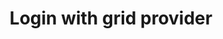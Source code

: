 ---
title: Login with grid provider
category: Application
paid: true
isActive: true
ltr: {"vue":{"vueTail":[],"vueCss":[]},"preview":"function App() {\n  return /*#__PURE__*/React.createElement(\"main\", {\n    className: \"w-full h-[800px] flex flex-col items-center justify-center bg-gray-50 sm:px-4\"\n  }, /*#__PURE__*/React.createElement(\"div\", {\n    className: \"w-full space-y-6 text-gray-600 sm:max-w-md\"\n  }, /*#__PURE__*/React.createElement(\"div\", {\n    className: \"text-center\"\n  }, /*#__PURE__*/React.createElement(\"img\", {\n    src: \"https://floatui.com/logo.svg\",\n    width: 150,\n    className: \"mx-auto\"\n  }), /*#__PURE__*/React.createElement(\"div\", {\n    className: \"mt-5 space-y-2\"\n  }, /*#__PURE__*/React.createElement(\"h3\", {\n    className: \"text-gray-800 text-2xl font-bold sm:text-3xl\"\n  }, \"Log in to your account\"), /*#__PURE__*/React.createElement(\"p\", {\n    className: \"\"\n  }, \"Don't have an account? \", /*#__PURE__*/React.createElement(\"a\", {\n    href: \"javascript:void(0)\",\n    className: \"font-medium text-indigo-600 hover:text-indigo-500\"\n  }, \"Sign up\")))), /*#__PURE__*/React.createElement(\"div\", {\n    className: \"bg-white shadow p-4 py-6 space-y-8 sm:p-6 sm:rounded-lg\"\n  }, /*#__PURE__*/React.createElement(\"div\", {\n    className: \"grid grid-cols-3 gap-x-3\"\n  }, /*#__PURE__*/React.createElement(\"button\", {\n    className: \"flex items-center justify-center py-2.5 border rounded-lg hover:bg-gray-50 duration-150 active:bg-gray-100\"\n  }, /*#__PURE__*/React.createElement(\"svg\", {\n    className: \"w-5 h-5\",\n    viewBox: \"0 0 48 48\",\n    fill: \"none\",\n    xmlns: \"http://www.w3.org/2000/svg\"\n  }, /*#__PURE__*/React.createElement(\"g\", {\n    \"clip-path\": \"url(#clip0_17_40)\"\n  }, /*#__PURE__*/React.createElement(\"path\", {\n    d: \"M47.532 24.5528C47.532 22.9214 47.3997 21.2811 47.1175 19.6761H24.48V28.9181H37.4434C36.9055 31.8988 35.177 34.5356 32.6461 36.2111V42.2078H40.3801C44.9217 38.0278 47.532 31.8547 47.532 24.5528Z\",\n    fill: \"#4285F4\"\n  }), /*#__PURE__*/React.createElement(\"path\", {\n    d: \"M24.48 48.0016C30.9529 48.0016 36.4116 45.8764 40.3888 42.2078L32.6549 36.2111C30.5031 37.675 27.7252 38.5039 24.4888 38.5039C18.2275 38.5039 12.9187 34.2798 11.0139 28.6006H3.03296V34.7825C7.10718 42.8868 15.4056 48.0016 24.48 48.0016Z\",\n    fill: \"#34A853\"\n  }), /*#__PURE__*/React.createElement(\"path\", {\n    d: \"M11.0051 28.6006C9.99973 25.6199 9.99973 22.3922 11.0051 19.4115V13.2296H3.03298C-0.371021 20.0112 -0.371021 28.0009 3.03298 34.7825L11.0051 28.6006Z\",\n    fill: \"#FBBC04\"\n  }), /*#__PURE__*/React.createElement(\"path\", {\n    d: \"M24.48 9.49932C27.9016 9.44641 31.2086 10.7339 33.6866 13.0973L40.5387 6.24523C36.2 2.17101 30.4414 -0.068932 24.48 0.00161733C15.4055 0.00161733 7.10718 5.11644 3.03296 13.2296L11.005 19.4115C12.901 13.7235 18.2187 9.49932 24.48 9.49932Z\",\n    fill: \"#EA4335\"\n  })), /*#__PURE__*/React.createElement(\"defs\", null, /*#__PURE__*/React.createElement(\"clipPath\", {\n    id: \"clip0_17_40\"\n  }, /*#__PURE__*/React.createElement(\"rect\", {\n    width: \"48\",\n    height: \"48\",\n    fill: \"white\"\n  }))))), /*#__PURE__*/React.createElement(\"button\", {\n    className: \"flex items-center justify-center py-2.5 border rounded-lg hover:bg-gray-50 duration-150 active:bg-gray-100\"\n  }, /*#__PURE__*/React.createElement(\"svg\", {\n    className: \"w-5 h-5\",\n    viewBox: \"0 0 48 48\",\n    fill: \"none\",\n    xmlns: \"http://www.w3.org/2000/svg\"\n  }, /*#__PURE__*/React.createElement(\"path\", {\n    d: \"M15.095 43.5014C33.2083 43.5014 43.1155 28.4946 43.1155 15.4809C43.1155 15.0546 43.1155 14.6303 43.0867 14.2079C45.0141 12.8138 46.6778 11.0877 48 9.11033C46.2028 9.90713 44.2961 10.4294 42.3437 10.6598C44.3996 9.42915 45.9383 7.49333 46.6733 5.21273C44.7402 6.35994 42.6253 7.16838 40.4198 7.60313C38.935 6.02428 36.9712 4.97881 34.8324 4.6285C32.6935 4.27818 30.4988 4.64256 28.5879 5.66523C26.677 6.68791 25.1564 8.31187 24.2615 10.2858C23.3665 12.2598 23.1471 14.4737 23.6371 16.5849C19.7218 16.3885 15.8915 15.371 12.3949 13.5983C8.89831 11.8257 5.81353 9.33765 3.3408 6.29561C2.08146 8.4636 1.69574 11.0301 2.2622 13.4725C2.82865 15.9148 4.30468 18.0495 6.38976 19.4418C4.82246 19.3959 3.2893 18.9731 1.92 18.2092V18.334C1.92062 20.6077 2.7077 22.8112 4.14774 24.5707C5.58778 26.3303 7.59212 27.5375 9.8208 27.9878C8.37096 28.3832 6.84975 28.441 5.37408 28.1567C6.00363 30.1134 7.22886 31.8244 8.87848 33.0506C10.5281 34.2768 12.5197 34.9569 14.5747 34.9958C12.5329 36.6007 10.1946 37.7873 7.69375 38.4878C5.19287 39.1882 2.57843 39.3886 0 39.0777C4.50367 41.9677 9.74385 43.5007 15.095 43.4937\",\n    fill: \"#1DA1F2\"\n  }))), /*#__PURE__*/React.createElement(\"button\", {\n    className: \"flex items-center justify-center py-2.5 border rounded-lg hover:bg-gray-50 duration-150 active:bg-gray-100\"\n  }, /*#__PURE__*/React.createElement(\"svg\", {\n    className: \"w-5 h-5\",\n    viewBox: \"0 0 48 48\",\n    fill: \"none\",\n    xmlns: \"http://www.w3.org/2000/svg\"\n  }, /*#__PURE__*/React.createElement(\"g\", {\n    \"clip-path\": \"url(#clip0_910_21)\"\n  }, /*#__PURE__*/React.createElement(\"path\", {\n    \"fill-rule\": \"evenodd\",\n    \"clip-rule\": \"evenodd\",\n    d: \"M24.0005 1C18.303 1.00296 12.7923 3.02092 8.45374 6.69305C4.11521 10.3652 1.23181 15.452 0.319089 21.044C-0.593628 26.636 0.523853 32.3684 3.47174 37.2164C6.41963 42.0643 11.0057 45.7115 16.4099 47.5059C17.6021 47.7272 18.0512 46.9883 18.0512 46.36C18.0512 45.7317 18.0273 43.91 18.0194 41.9184C11.3428 43.3608 9.93197 39.101 9.93197 39.101C8.84305 36.3349 7.26927 35.6078 7.26927 35.6078C5.09143 34.1299 7.43223 34.1576 7.43223 34.1576C9.84455 34.3275 11.1123 36.6194 11.1123 36.6194C13.2504 40.2667 16.7278 39.2116 18.0949 38.5952C18.3095 37.0501 18.9335 35.999 19.621 35.4023C14.2877 34.8017 8.68408 32.7548 8.68408 23.6108C8.65102 21.2394 9.53605 18.9461 11.156 17.2054C10.9096 16.6047 10.087 14.1785 11.3905 10.8829C11.3905 10.8829 13.4054 10.2427 17.9916 13.3289C21.9253 12.2592 26.0757 12.2592 30.0095 13.3289C34.5917 10.2427 36.6026 10.8829 36.6026 10.8829C37.9101 14.1706 37.0875 16.5968 36.8411 17.2054C38.4662 18.9464 39.353 21.2437 39.317 23.6187C39.317 32.7824 33.7015 34.8017 28.3602 35.3905C29.2186 36.1334 29.9856 37.5836 29.9856 39.8122C29.9856 43.0051 29.9578 45.5736 29.9578 46.36C29.9578 46.9962 30.391 47.7391 31.6071 47.5059C37.0119 45.7113 41.5984 42.0634 44.5462 37.2147C47.4941 32.3659 48.611 26.6326 47.6972 21.0401C46.7835 15.4476 43.8986 10.3607 39.5587 6.68921C35.2187 3.01771 29.7067 1.00108 24.0085 1H24.0005Z\",\n    fill: \"#191717\"\n  }), /*#__PURE__*/React.createElement(\"path\", {\n    d: \"M9.08887 35.264C9.03721 35.3826 8.84645 35.4181 8.69146 35.3351C8.53646 35.2522 8.42122 35.098 8.47686 34.9755C8.5325 34.853 8.71928 34.8214 8.87428 34.9044C9.02927 34.9874 9.14848 35.1455 9.08887 35.264Z\",\n    fill: \"#191717\"\n  }), /*#__PURE__*/React.createElement(\"path\", {\n    d: \"M10.0626 36.3428C9.98028 36.384 9.88612 36.3955 9.79622 36.3753C9.70632 36.3551 9.62629 36.3045 9.56979 36.2321C9.41479 36.0662 9.38298 35.837 9.50221 35.7342C9.62143 35.6315 9.83606 35.6789 9.99105 35.8449C10.146 36.0108 10.1818 36.24 10.0626 36.3428Z\",\n    fill: \"#191717\"\n  }), /*#__PURE__*/React.createElement(\"path\", {\n    d: \"M11.0085 37.714C10.8614 37.8167 10.6111 37.714 10.472 37.5085C10.4335 37.4716 10.4029 37.4274 10.382 37.3785C10.3611 37.3297 10.3503 37.2771 10.3503 37.224C10.3503 37.1709 10.3611 37.1183 10.382 37.0694C10.4029 37.0205 10.4335 36.9763 10.472 36.9395C10.619 36.8407 10.8694 36.9395 11.0085 37.141C11.1476 37.3425 11.1516 37.6112 11.0085 37.714Z\",\n    fill: \"#191717\"\n  }), /*#__PURE__*/React.createElement(\"path\", {\n    d: \"M12.2921 39.0417C12.161 39.1879 11.8947 39.1484 11.6761 38.9508C11.4575 38.7532 11.4059 38.4845 11.537 38.3423C11.6682 38.2 11.9344 38.2395 12.161 38.4331C12.3875 38.6268 12.4312 38.8994 12.2921 39.0417Z\",\n    fill: \"#191717\"\n  }), /*#__PURE__*/React.createElement(\"path\", {\n    d: \"M14.0923 39.8162C14.0327 40.0019 13.7625 40.0849 13.4922 40.0059C13.222 39.9268 13.0432 39.7055 13.0948 39.5159C13.1465 39.3262 13.4207 39.2393 13.6949 39.3262C13.9691 39.4131 14.144 39.6226 14.0923 39.8162Z\",\n    fill: \"#191717\"\n  }), /*#__PURE__*/React.createElement(\"path\", {\n    d: \"M16.0557 39.9505C16.0557 40.1442 15.8331 40.3101 15.547 40.3141C15.2608 40.318 15.0264 40.16 15.0264 39.9663C15.0264 39.7727 15.2489 39.6067 15.535 39.6028C15.8212 39.5988 16.0557 39.753 16.0557 39.9505Z\",\n    fill: \"#191717\"\n  }), /*#__PURE__*/React.createElement(\"path\", {\n    d: \"M17.8838 39.6463C17.9196 39.8399 17.7208 40.0414 17.4347 40.0888C17.1486 40.1363 16.8982 40.0217 16.8624 39.832C16.8267 39.6423 17.0333 39.4368 17.3115 39.3855C17.5897 39.3341 17.848 39.4526 17.8838 39.6463Z\",\n    fill: \"#191717\"\n  })), /*#__PURE__*/React.createElement(\"defs\", null, /*#__PURE__*/React.createElement(\"clipPath\", {\n    id: \"clip0_910_21\"\n  }, /*#__PURE__*/React.createElement(\"rect\", {\n    width: \"48\",\n    height: \"48\",\n    fill: \"white\"\n  })))))), /*#__PURE__*/React.createElement(\"div\", {\n    className: \"relative\"\n  }, /*#__PURE__*/React.createElement(\"span\", {\n    className: \"block w-full h-px bg-gray-300\"\n  }), /*#__PURE__*/React.createElement(\"p\", {\n    className: \"inline-block w-fit text-sm bg-white px-2 absolute -top-2 inset-x-0 mx-auto\"\n  }, \"Or continue with\")), /*#__PURE__*/React.createElement(\"form\", {\n    onSubmit: e => e.preventDefault(),\n    className: \"space-y-5\"\n  }, /*#__PURE__*/React.createElement(\"div\", null, /*#__PURE__*/React.createElement(\"label\", {\n    className: \"font-medium\"\n  }, \"Email\"), /*#__PURE__*/React.createElement(\"input\", {\n    type: \"email\",\n    required: true,\n    className: \"w-full mt-2 px-3 py-2 text-gray-500 bg-transparent outline-none border focus:border-indigo-600 shadow-sm rounded-lg\"\n  })), /*#__PURE__*/React.createElement(\"div\", null, /*#__PURE__*/React.createElement(\"label\", {\n    className: \"font-medium\"\n  }, \"Password\"), /*#__PURE__*/React.createElement(\"input\", {\n    type: \"password\",\n    required: true,\n    className: \"w-full mt-2 px-3 py-2 text-gray-500 bg-transparent outline-none border focus:border-indigo-600 shadow-sm rounded-lg\"\n  })), /*#__PURE__*/React.createElement(\"button\", {\n    className: \"w-full px-4 py-2 text-white font-medium bg-indigo-600 hover:bg-indigo-500 active:bg-indigo-600 rounded-lg duration-150\"\n  }, \"Sign in\"))), /*#__PURE__*/React.createElement(\"div\", {\n    className: \"text-center\"\n  }, /*#__PURE__*/React.createElement(\"a\", {\n    href: \"javascript:void(0)\",\n    className: \"hover:text-indigo-600\"\n  }, \"Forgot password?\"))));\n}","react":{"jsxTail":[{"code":"export default () => {\n    return (\n        <main className=\"w-full h-screen flex flex-col items-center justify-center bg-gray-50 sm:px-4\">\n            <div className=\"w-full space-y-6 text-gray-600 sm:max-w-md\">\n                <div className=\"text-center\">\n                    <img src=\"https://floatui.com/logo.svg\" width={150} className=\"mx-auto\" />\n                    <div className=\"mt-5 space-y-2\">\n                        <h3 className=\"text-gray-800 text-2xl font-bold sm:text-3xl\">Log in to your account</h3>\n                        <p className=\"\">Don't have an account? <a href=\"javascript:void(0)\" className=\"font-medium text-indigo-600 hover:text-indigo-500\">Sign up</a></p>\n                    </div>\n                </div>\n                <div className=\"bg-white shadow p-4 py-6 space-y-8 sm:p-6 sm:rounded-lg\">\n                    <div className=\"grid grid-cols-3 gap-x-3\">\n                        <button className=\"flex items-center justify-center py-2.5 border rounded-lg hover:bg-gray-50 duration-150 active:bg-gray-100\">\n                            <svg className=\"w-5 h-5\" viewBox=\"0 0 48 48\" fill=\"none\" xmlns=\"http://www.w3.org/2000/svg\">\n                                <g clip-path=\"url(#clip0_17_40)\">\n                                    <path d=\"M47.532 24.5528C47.532 22.9214 47.3997 21.2811 47.1175 19.6761H24.48V28.9181H37.4434C36.9055 31.8988 35.177 34.5356 32.6461 36.2111V42.2078H40.3801C44.9217 38.0278 47.532 31.8547 47.532 24.5528Z\" fill=\"#4285F4\" />\n                                    <path d=\"M24.48 48.0016C30.9529 48.0016 36.4116 45.8764 40.3888 42.2078L32.6549 36.2111C30.5031 37.675 27.7252 38.5039 24.4888 38.5039C18.2275 38.5039 12.9187 34.2798 11.0139 28.6006H3.03296V34.7825C7.10718 42.8868 15.4056 48.0016 24.48 48.0016Z\" fill=\"#34A853\" />\n                                    <path d=\"M11.0051 28.6006C9.99973 25.6199 9.99973 22.3922 11.0051 19.4115V13.2296H3.03298C-0.371021 20.0112 -0.371021 28.0009 3.03298 34.7825L11.0051 28.6006Z\" fill=\"#FBBC04\" />\n                                    <path d=\"M24.48 9.49932C27.9016 9.44641 31.2086 10.7339 33.6866 13.0973L40.5387 6.24523C36.2 2.17101 30.4414 -0.068932 24.48 0.00161733C15.4055 0.00161733 7.10718 5.11644 3.03296 13.2296L11.005 19.4115C12.901 13.7235 18.2187 9.49932 24.48 9.49932Z\" fill=\"#EA4335\" />\n                                </g>\n                                <defs>\n                                    <clipPath id=\"clip0_17_40\">\n                                        <rect width=\"48\" height=\"48\" fill=\"white\" />\n                                    </clipPath>\n                                </defs>\n                            </svg>\n                        </button>\n                        <button className=\"flex items-center justify-center py-2.5 border rounded-lg hover:bg-gray-50 duration-150 active:bg-gray-100\">\n                            <svg className=\"w-5 h-5\" viewBox=\"0 0 48 48\" fill=\"none\" xmlns=\"http://www.w3.org/2000/svg\">\n                                <path d=\"M15.095 43.5014C33.2083 43.5014 43.1155 28.4946 43.1155 15.4809C43.1155 15.0546 43.1155 14.6303 43.0867 14.2079C45.0141 12.8138 46.6778 11.0877 48 9.11033C46.2028 9.90713 44.2961 10.4294 42.3437 10.6598C44.3996 9.42915 45.9383 7.49333 46.6733 5.21273C44.7402 6.35994 42.6253 7.16838 40.4198 7.60313C38.935 6.02428 36.9712 4.97881 34.8324 4.6285C32.6935 4.27818 30.4988 4.64256 28.5879 5.66523C26.677 6.68791 25.1564 8.31187 24.2615 10.2858C23.3665 12.2598 23.1471 14.4737 23.6371 16.5849C19.7218 16.3885 15.8915 15.371 12.3949 13.5983C8.89831 11.8257 5.81353 9.33765 3.3408 6.29561C2.08146 8.4636 1.69574 11.0301 2.2622 13.4725C2.82865 15.9148 4.30468 18.0495 6.38976 19.4418C4.82246 19.3959 3.2893 18.9731 1.92 18.2092V18.334C1.92062 20.6077 2.7077 22.8112 4.14774 24.5707C5.58778 26.3303 7.59212 27.5375 9.8208 27.9878C8.37096 28.3832 6.84975 28.441 5.37408 28.1567C6.00363 30.1134 7.22886 31.8244 8.87848 33.0506C10.5281 34.2768 12.5197 34.9569 14.5747 34.9958C12.5329 36.6007 10.1946 37.7873 7.69375 38.4878C5.19287 39.1882 2.57843 39.3886 0 39.0777C4.50367 41.9677 9.74385 43.5007 15.095 43.4937\" fill=\"#1DA1F2\" />\n                            </svg>\n                        </button>\n                        <button className=\"flex items-center justify-center py-2.5 border rounded-lg hover:bg-gray-50 duration-150 active:bg-gray-100\">\n                            <svg className=\"w-5 h-5\" viewBox=\"0 0 48 48\" fill=\"none\" xmlns=\"http://www.w3.org/2000/svg\">\n                                <g clip-path=\"url(#clip0_910_21)\">\n                                    <path fill-rule=\"evenodd\" clip-rule=\"evenodd\" d=\"M24.0005 1C18.303 1.00296 12.7923 3.02092 8.45374 6.69305C4.11521 10.3652 1.23181 15.452 0.319089 21.044C-0.593628 26.636 0.523853 32.3684 3.47174 37.2164C6.41963 42.0643 11.0057 45.7115 16.4099 47.5059C17.6021 47.7272 18.0512 46.9883 18.0512 46.36C18.0512 45.7317 18.0273 43.91 18.0194 41.9184C11.3428 43.3608 9.93197 39.101 9.93197 39.101C8.84305 36.3349 7.26927 35.6078 7.26927 35.6078C5.09143 34.1299 7.43223 34.1576 7.43223 34.1576C9.84455 34.3275 11.1123 36.6194 11.1123 36.6194C13.2504 40.2667 16.7278 39.2116 18.0949 38.5952C18.3095 37.0501 18.9335 35.999 19.621 35.4023C14.2877 34.8017 8.68408 32.7548 8.68408 23.6108C8.65102 21.2394 9.53605 18.9461 11.156 17.2054C10.9096 16.6047 10.087 14.1785 11.3905 10.8829C11.3905 10.8829 13.4054 10.2427 17.9916 13.3289C21.9253 12.2592 26.0757 12.2592 30.0095 13.3289C34.5917 10.2427 36.6026 10.8829 36.6026 10.8829C37.9101 14.1706 37.0875 16.5968 36.8411 17.2054C38.4662 18.9464 39.353 21.2437 39.317 23.6187C39.317 32.7824 33.7015 34.8017 28.3602 35.3905C29.2186 36.1334 29.9856 37.5836 29.9856 39.8122C29.9856 43.0051 29.9578 45.5736 29.9578 46.36C29.9578 46.9962 30.391 47.7391 31.6071 47.5059C37.0119 45.7113 41.5984 42.0634 44.5462 37.2147C47.4941 32.3659 48.611 26.6326 47.6972 21.0401C46.7835 15.4476 43.8986 10.3607 39.5587 6.68921C35.2187 3.01771 29.7067 1.00108 24.0085 1H24.0005Z\" fill=\"#191717\" />\n                                    <path d=\"M9.08887 35.264C9.03721 35.3826 8.84645 35.4181 8.69146 35.3351C8.53646 35.2522 8.42122 35.098 8.47686 34.9755C8.5325 34.853 8.71928 34.8214 8.87428 34.9044C9.02927 34.9874 9.14848 35.1455 9.08887 35.264Z\" fill=\"#191717\" />\n                                    <path d=\"M10.0626 36.3428C9.98028 36.384 9.88612 36.3955 9.79622 36.3753C9.70632 36.3551 9.62629 36.3045 9.56979 36.2321C9.41479 36.0662 9.38298 35.837 9.50221 35.7342C9.62143 35.6315 9.83606 35.6789 9.99105 35.8449C10.146 36.0108 10.1818 36.24 10.0626 36.3428Z\" fill=\"#191717\" />\n                                    <path d=\"M11.0085 37.714C10.8614 37.8167 10.6111 37.714 10.472 37.5085C10.4335 37.4716 10.4029 37.4274 10.382 37.3785C10.3611 37.3297 10.3503 37.2771 10.3503 37.224C10.3503 37.1709 10.3611 37.1183 10.382 37.0694C10.4029 37.0205 10.4335 36.9763 10.472 36.9395C10.619 36.8407 10.8694 36.9395 11.0085 37.141C11.1476 37.3425 11.1516 37.6112 11.0085 37.714Z\" fill=\"#191717\" />\n                                    <path d=\"M12.2921 39.0417C12.161 39.1879 11.8947 39.1484 11.6761 38.9508C11.4575 38.7532 11.4059 38.4845 11.537 38.3423C11.6682 38.2 11.9344 38.2395 12.161 38.4331C12.3875 38.6268 12.4312 38.8994 12.2921 39.0417Z\" fill=\"#191717\" />\n                                    <path d=\"M14.0923 39.8162C14.0327 40.0019 13.7625 40.0849 13.4922 40.0059C13.222 39.9268 13.0432 39.7055 13.0948 39.5159C13.1465 39.3262 13.4207 39.2393 13.6949 39.3262C13.9691 39.4131 14.144 39.6226 14.0923 39.8162Z\" fill=\"#191717\" />\n                                    <path d=\"M16.0557 39.9505C16.0557 40.1442 15.8331 40.3101 15.547 40.3141C15.2608 40.318 15.0264 40.16 15.0264 39.9663C15.0264 39.7727 15.2489 39.6067 15.535 39.6028C15.8212 39.5988 16.0557 39.753 16.0557 39.9505Z\" fill=\"#191717\" />\n                                    <path d=\"M17.8838 39.6463C17.9196 39.8399 17.7208 40.0414 17.4347 40.0888C17.1486 40.1363 16.8982 40.0217 16.8624 39.832C16.8267 39.6423 17.0333 39.4368 17.3115 39.3855C17.5897 39.3341 17.848 39.4526 17.8838 39.6463Z\" fill=\"#191717\" />\n                                </g>\n                                <defs>\n                                    <clipPath id=\"clip0_910_21\">\n                                        <rect width=\"48\" height=\"48\" fill=\"white\" />\n                                    </clipPath>\n                                </defs>\n                            </svg>\n                        </button>\n                    </div>\n                    <div className=\"relative\">\n                        <span className=\"block w-full h-px bg-gray-300\"></span>\n                        <p className=\"inline-block w-fit text-sm bg-white px-2 absolute -top-2 inset-x-0 mx-auto\">Or continue with</p>\n                    </div>\n                    <form\n                        onSubmit={(e) => e.preventDefault()}\n                        className=\"space-y-5\"\n                    >\n                        <div>\n                            <label className=\"font-medium\">\n                                Email\n                            </label>\n                            <input\n                                type=\"email\"\n                                required\n                                className=\"w-full mt-2 px-3 py-2 text-gray-500 bg-transparent outline-none border focus:border-indigo-600 shadow-sm rounded-lg\"\n                            />\n                        </div>\n                        <div>\n                            <label className=\"font-medium\">\n                                Password\n                            </label>\n                            <input\n                                type=\"password\"\n                                required\n                                className=\"w-full mt-2 px-3 py-2 text-gray-500 bg-transparent outline-none border focus:border-indigo-600 shadow-sm rounded-lg\"\n                            />\n                        </div>\n                        <button\n                            className=\"w-full px-4 py-2 text-white font-medium bg-indigo-600 hover:bg-indigo-500 active:bg-indigo-600 rounded-lg duration-150\"\n                        >\n                            Sign in\n                        </button>\n                    </form>\n                </div>\n                <div className=\"text-center\">\n                    <a href=\"javascript:void(0)\" className=\"hover:text-indigo-600\">Forgot password?</a>\n                </div>\n            </div>\n        </main>\n    )\n}","label":"App.jsx"}],"jsxCss":[]}}
rtl: {"vue":{"vueCss":[],"vueTail":[]},"preview":"function App() {\n  return /*#__PURE__*/React.createElement(\"main\", {\n    className: \"w-full h-[800px] flex flex-col items-center justify-center bg-gray-50 sm:px-4\"\n  }, /*#__PURE__*/React.createElement(\"div\", {\n    className: \"w-full space-y-6 text-gray-600 sm:max-w-md\"\n  }, /*#__PURE__*/React.createElement(\"div\", {\n    className: \"text-center\"\n  }, /*#__PURE__*/React.createElement(\"img\", {\n    src: \"https://floatui.com/logo.svg\",\n    width: 150,\n    className: \"mx-auto\"\n  }), /*#__PURE__*/React.createElement(\"div\", {\n    className: \"mt-5 space-y-2\"\n  }, /*#__PURE__*/React.createElement(\"h3\", {\n    className: \"text-gray-800 text-2xl font-bold sm:text-3xl\"\n  }, \"\\u062A\\u0633\\u062C\\u064A\\u0644 \\u0627\\u0644\\u062F\\u062E\\u0648\\u0644 \\u0625\\u0644\\u0649 \\u062D\\u0633\\u0627\\u0628\\u0643\"), /*#__PURE__*/React.createElement(\"p\", {\n    className: \"\"\n  }, \"\\u0644\\u064A\\u0633 \\u0644\\u062F\\u064A\\u0643 \\u062D\\u0633\\u0627\\u0628\\u061F  \", /*#__PURE__*/React.createElement(\"a\", {\n    href: \"javascript:void(0)\",\n    className: \"font-medium text-indigo-600 hover:text-indigo-500\"\n  }, \"\\u062A\\u0633\\u062C\\u064A\\u0644\")))), /*#__PURE__*/React.createElement(\"div\", {\n    className: \"bg-white shadow p-4 py-6 space-y-8 sm:p-6 sm:rounded-lg\"\n  }, /*#__PURE__*/React.createElement(\"div\", {\n    className: \"grid grid-cols-3 gap-x-3\"\n  }, /*#__PURE__*/React.createElement(\"button\", {\n    className: \"flex items-center justify-center py-2.5 border rounded-lg hover:bg-gray-50 duration-150 active:bg-gray-100\"\n  }, /*#__PURE__*/React.createElement(\"svg\", {\n    className: \"w-5 h-5\",\n    viewBox: \"0 0 48 48\",\n    fill: \"none\",\n    xmlns: \"http://www.w3.org/2000/svg\"\n  }, /*#__PURE__*/React.createElement(\"g\", {\n    \"clip-path\": \"url(#clip0_17_40)\"\n  }, /*#__PURE__*/React.createElement(\"path\", {\n    d: \"M47.532 24.5528C47.532 22.9214 47.3997 21.2811 47.1175 19.6761H24.48V28.9181H37.4434C36.9055 31.8988 35.177 34.5356 32.6461 36.2111V42.2078H40.3801C44.9217 38.0278 47.532 31.8547 47.532 24.5528Z\",\n    fill: \"#4285F4\"\n  }), /*#__PURE__*/React.createElement(\"path\", {\n    d: \"M24.48 48.0016C30.9529 48.0016 36.4116 45.8764 40.3888 42.2078L32.6549 36.2111C30.5031 37.675 27.7252 38.5039 24.4888 38.5039C18.2275 38.5039 12.9187 34.2798 11.0139 28.6006H3.03296V34.7825C7.10718 42.8868 15.4056 48.0016 24.48 48.0016Z\",\n    fill: \"#34A853\"\n  }), /*#__PURE__*/React.createElement(\"path\", {\n    d: \"M11.0051 28.6006C9.99973 25.6199 9.99973 22.3922 11.0051 19.4115V13.2296H3.03298C-0.371021 20.0112 -0.371021 28.0009 3.03298 34.7825L11.0051 28.6006Z\",\n    fill: \"#FBBC04\"\n  }), /*#__PURE__*/React.createElement(\"path\", {\n    d: \"M24.48 9.49932C27.9016 9.44641 31.2086 10.7339 33.6866 13.0973L40.5387 6.24523C36.2 2.17101 30.4414 -0.068932 24.48 0.00161733C15.4055 0.00161733 7.10718 5.11644 3.03296 13.2296L11.005 19.4115C12.901 13.7235 18.2187 9.49932 24.48 9.49932Z\",\n    fill: \"#EA4335\"\n  })), /*#__PURE__*/React.createElement(\"defs\", null, /*#__PURE__*/React.createElement(\"clipPath\", {\n    id: \"clip0_17_40\"\n  }, /*#__PURE__*/React.createElement(\"rect\", {\n    width: \"48\",\n    height: \"48\",\n    fill: \"white\"\n  }))))), /*#__PURE__*/React.createElement(\"button\", {\n    className: \"flex items-center justify-center py-2.5 border rounded-lg hover:bg-gray-50 duration-150 active:bg-gray-100\"\n  }, /*#__PURE__*/React.createElement(\"svg\", {\n    className: \"w-5 h-5\",\n    viewBox: \"0 0 48 48\",\n    fill: \"none\",\n    xmlns: \"http://www.w3.org/2000/svg\"\n  }, /*#__PURE__*/React.createElement(\"path\", {\n    d: \"M15.095 43.5014C33.2083 43.5014 43.1155 28.4946 43.1155 15.4809C43.1155 15.0546 43.1155 14.6303 43.0867 14.2079C45.0141 12.8138 46.6778 11.0877 48 9.11033C46.2028 9.90713 44.2961 10.4294 42.3437 10.6598C44.3996 9.42915 45.9383 7.49333 46.6733 5.21273C44.7402 6.35994 42.6253 7.16838 40.4198 7.60313C38.935 6.02428 36.9712 4.97881 34.8324 4.6285C32.6935 4.27818 30.4988 4.64256 28.5879 5.66523C26.677 6.68791 25.1564 8.31187 24.2615 10.2858C23.3665 12.2598 23.1471 14.4737 23.6371 16.5849C19.7218 16.3885 15.8915 15.371 12.3949 13.5983C8.89831 11.8257 5.81353 9.33765 3.3408 6.29561C2.08146 8.4636 1.69574 11.0301 2.2622 13.4725C2.82865 15.9148 4.30468 18.0495 6.38976 19.4418C4.82246 19.3959 3.2893 18.9731 1.92 18.2092V18.334C1.92062 20.6077 2.7077 22.8112 4.14774 24.5707C5.58778 26.3303 7.59212 27.5375 9.8208 27.9878C8.37096 28.3832 6.84975 28.441 5.37408 28.1567C6.00363 30.1134 7.22886 31.8244 8.87848 33.0506C10.5281 34.2768 12.5197 34.9569 14.5747 34.9958C12.5329 36.6007 10.1946 37.7873 7.69375 38.4878C5.19287 39.1882 2.57843 39.3886 0 39.0777C4.50367 41.9677 9.74385 43.5007 15.095 43.4937\",\n    fill: \"#1DA1F2\"\n  }))), /*#__PURE__*/React.createElement(\"button\", {\n    className: \"flex items-center justify-center py-2.5 border rounded-lg hover:bg-gray-50 duration-150 active:bg-gray-100\"\n  }, /*#__PURE__*/React.createElement(\"svg\", {\n    className: \"w-5 h-5\",\n    viewBox: \"0 0 48 48\",\n    fill: \"none\",\n    xmlns: \"http://www.w3.org/2000/svg\"\n  }, /*#__PURE__*/React.createElement(\"g\", {\n    \"clip-path\": \"url(#clip0_910_21)\"\n  }, /*#__PURE__*/React.createElement(\"path\", {\n    \"fill-rule\": \"evenodd\",\n    \"clip-rule\": \"evenodd\",\n    d: \"M24.0005 1C18.303 1.00296 12.7923 3.02092 8.45374 6.69305C4.11521 10.3652 1.23181 15.452 0.319089 21.044C-0.593628 26.636 0.523853 32.3684 3.47174 37.2164C6.41963 42.0643 11.0057 45.7115 16.4099 47.5059C17.6021 47.7272 18.0512 46.9883 18.0512 46.36C18.0512 45.7317 18.0273 43.91 18.0194 41.9184C11.3428 43.3608 9.93197 39.101 9.93197 39.101C8.84305 36.3349 7.26927 35.6078 7.26927 35.6078C5.09143 34.1299 7.43223 34.1576 7.43223 34.1576C9.84455 34.3275 11.1123 36.6194 11.1123 36.6194C13.2504 40.2667 16.7278 39.2116 18.0949 38.5952C18.3095 37.0501 18.9335 35.999 19.621 35.4023C14.2877 34.8017 8.68408 32.7548 8.68408 23.6108C8.65102 21.2394 9.53605 18.9461 11.156 17.2054C10.9096 16.6047 10.087 14.1785 11.3905 10.8829C11.3905 10.8829 13.4054 10.2427 17.9916 13.3289C21.9253 12.2592 26.0757 12.2592 30.0095 13.3289C34.5917 10.2427 36.6026 10.8829 36.6026 10.8829C37.9101 14.1706 37.0875 16.5968 36.8411 17.2054C38.4662 18.9464 39.353 21.2437 39.317 23.6187C39.317 32.7824 33.7015 34.8017 28.3602 35.3905C29.2186 36.1334 29.9856 37.5836 29.9856 39.8122C29.9856 43.0051 29.9578 45.5736 29.9578 46.36C29.9578 46.9962 30.391 47.7391 31.6071 47.5059C37.0119 45.7113 41.5984 42.0634 44.5462 37.2147C47.4941 32.3659 48.611 26.6326 47.6972 21.0401C46.7835 15.4476 43.8986 10.3607 39.5587 6.68921C35.2187 3.01771 29.7067 1.00108 24.0085 1H24.0005Z\",\n    fill: \"#191717\"\n  }), /*#__PURE__*/React.createElement(\"path\", {\n    d: \"M9.08887 35.264C9.03721 35.3826 8.84645 35.4181 8.69146 35.3351C8.53646 35.2522 8.42122 35.098 8.47686 34.9755C8.5325 34.853 8.71928 34.8214 8.87428 34.9044C9.02927 34.9874 9.14848 35.1455 9.08887 35.264Z\",\n    fill: \"#191717\"\n  }), /*#__PURE__*/React.createElement(\"path\", {\n    d: \"M10.0626 36.3428C9.98028 36.384 9.88612 36.3955 9.79622 36.3753C9.70632 36.3551 9.62629 36.3045 9.56979 36.2321C9.41479 36.0662 9.38298 35.837 9.50221 35.7342C9.62143 35.6315 9.83606 35.6789 9.99105 35.8449C10.146 36.0108 10.1818 36.24 10.0626 36.3428Z\",\n    fill: \"#191717\"\n  }), /*#__PURE__*/React.createElement(\"path\", {\n    d: \"M11.0085 37.714C10.8614 37.8167 10.6111 37.714 10.472 37.5085C10.4335 37.4716 10.4029 37.4274 10.382 37.3785C10.3611 37.3297 10.3503 37.2771 10.3503 37.224C10.3503 37.1709 10.3611 37.1183 10.382 37.0694C10.4029 37.0205 10.4335 36.9763 10.472 36.9395C10.619 36.8407 10.8694 36.9395 11.0085 37.141C11.1476 37.3425 11.1516 37.6112 11.0085 37.714Z\",\n    fill: \"#191717\"\n  }), /*#__PURE__*/React.createElement(\"path\", {\n    d: \"M12.2921 39.0417C12.161 39.1879 11.8947 39.1484 11.6761 38.9508C11.4575 38.7532 11.4059 38.4845 11.537 38.3423C11.6682 38.2 11.9344 38.2395 12.161 38.4331C12.3875 38.6268 12.4312 38.8994 12.2921 39.0417Z\",\n    fill: \"#191717\"\n  }), /*#__PURE__*/React.createElement(\"path\", {\n    d: \"M14.0923 39.8162C14.0327 40.0019 13.7625 40.0849 13.4922 40.0059C13.222 39.9268 13.0432 39.7055 13.0948 39.5159C13.1465 39.3262 13.4207 39.2393 13.6949 39.3262C13.9691 39.4131 14.144 39.6226 14.0923 39.8162Z\",\n    fill: \"#191717\"\n  }), /*#__PURE__*/React.createElement(\"path\", {\n    d: \"M16.0557 39.9505C16.0557 40.1442 15.8331 40.3101 15.547 40.3141C15.2608 40.318 15.0264 40.16 15.0264 39.9663C15.0264 39.7727 15.2489 39.6067 15.535 39.6028C15.8212 39.5988 16.0557 39.753 16.0557 39.9505Z\",\n    fill: \"#191717\"\n  }), /*#__PURE__*/React.createElement(\"path\", {\n    d: \"M17.8838 39.6463C17.9196 39.8399 17.7208 40.0414 17.4347 40.0888C17.1486 40.1363 16.8982 40.0217 16.8624 39.832C16.8267 39.6423 17.0333 39.4368 17.3115 39.3855C17.5897 39.3341 17.848 39.4526 17.8838 39.6463Z\",\n    fill: \"#191717\"\n  })), /*#__PURE__*/React.createElement(\"defs\", null, /*#__PURE__*/React.createElement(\"clipPath\", {\n    id: \"clip0_910_21\"\n  }, /*#__PURE__*/React.createElement(\"rect\", {\n    width: \"48\",\n    height: \"48\",\n    fill: \"white\"\n  })))))), /*#__PURE__*/React.createElement(\"div\", {\n    className: \"relative\"\n  }, /*#__PURE__*/React.createElement(\"span\", {\n    className: \"block w-full h-px bg-gray-300\"\n  }), /*#__PURE__*/React.createElement(\"p\", {\n    className: \"inline-block w-fit text-sm bg-white px-2 absolute -top-2 inset-x-0 mx-auto\"\n  }, \"\\u0623\\u0648 \\u0627\\u0644\\u0645\\u0648\\u0627\\u0635\\u0644\\u0629 \\u0645\\u0639\")), /*#__PURE__*/React.createElement(\"form\", {\n    onSubmit: e => e.preventDefault(),\n    className: \"space-y-5\"\n  }, /*#__PURE__*/React.createElement(\"div\", null, /*#__PURE__*/React.createElement(\"label\", {\n    className: \"font-medium\"\n  }, \"\\u0627\\u0644\\u0628\\u0631\\u064A\\u062F \\u0627\\u0644\\u0625\\u0644\\u0643\\u062A\\u0631\\u0648\\u0646\\u064A\"), /*#__PURE__*/React.createElement(\"input\", {\n    type: \"email\",\n    required: true,\n    className: \"w-full mt-2 px-3 py-2 text-gray-500 bg-transparent outline-none border focus:border-indigo-600 shadow-sm rounded-lg\"\n  })), /*#__PURE__*/React.createElement(\"div\", null, /*#__PURE__*/React.createElement(\"label\", {\n    className: \"font-medium\"\n  }, \"\\u0643\\u0644\\u0645\\u0629 \\u0627\\u0644\\u0633\\u0631\"), /*#__PURE__*/React.createElement(\"input\", {\n    type: \"password\",\n    required: true,\n    className: \"w-full mt-2 px-3 py-2 text-gray-500 bg-transparent outline-none border focus:border-indigo-600 shadow-sm rounded-lg\"\n  })), /*#__PURE__*/React.createElement(\"button\", {\n    className: \"w-full px-4 py-2 text-white font-medium bg-indigo-600 hover:bg-indigo-500 active:bg-indigo-600 rounded-lg duration-150\"\n  }, \"\\u062A\\u0633\\u062C\\u064A\\u0644 \\u0627\\u0644\\u062F\\u062E\\u0648\\u0644\"))), /*#__PURE__*/React.createElement(\"div\", {\n    className: \"text-center\"\n  }, /*#__PURE__*/React.createElement(\"a\", {\n    href: \"javascript:void(0)\",\n    className: \"hover:text-indigo-600\"\n  }, \"\\u0646\\u0633\\u064A\\u062A \\u0643\\u0644\\u0645\\u0629 \\u0627\\u0644\\u0633\\u0631\\u061F\"))));\n}","react":{"jsxTail":[{"code":"export default () => {\n    return (\n        <main className=\"w-full h-screen flex flex-col items-center justify-center bg-gray-50 sm:px-4\">\n            <div className=\"w-full space-y-6 text-gray-600 sm:max-w-md\">\n                <div className=\"text-center\">\n                    <img src=\"https://floatui.com/logo.svg\" width={150} className=\"mx-auto\" />\n                    <div className=\"mt-5 space-y-2\">\n                        <h3 className=\"text-gray-800 text-2xl font-bold sm:text-3xl\">تسجيل الدخول إلى حسابك</h3>\n                        <p className=\"\">ليس لديك حساب؟  <a href=\"javascript:void(0)\" className=\"font-medium text-indigo-600 hover:text-indigo-500\">تسجيل</a></p>\n                    </div>\n                </div>\n                <div className=\"bg-white shadow p-4 py-6 space-y-8 sm:p-6 sm:rounded-lg\">\n                    <div className=\"grid grid-cols-3 gap-x-3\">\n                        <button className=\"flex items-center justify-center py-2.5 border rounded-lg hover:bg-gray-50 duration-150 active:bg-gray-100\">\n                            <svg className=\"w-5 h-5\" viewBox=\"0 0 48 48\" fill=\"none\" xmlns=\"http://www.w3.org/2000/svg\">\n                                <g clip-path=\"url(#clip0_17_40)\">\n                                    <path d=\"M47.532 24.5528C47.532 22.9214 47.3997 21.2811 47.1175 19.6761H24.48V28.9181H37.4434C36.9055 31.8988 35.177 34.5356 32.6461 36.2111V42.2078H40.3801C44.9217 38.0278 47.532 31.8547 47.532 24.5528Z\" fill=\"#4285F4\" />\n                                    <path d=\"M24.48 48.0016C30.9529 48.0016 36.4116 45.8764 40.3888 42.2078L32.6549 36.2111C30.5031 37.675 27.7252 38.5039 24.4888 38.5039C18.2275 38.5039 12.9187 34.2798 11.0139 28.6006H3.03296V34.7825C7.10718 42.8868 15.4056 48.0016 24.48 48.0016Z\" fill=\"#34A853\" />\n                                    <path d=\"M11.0051 28.6006C9.99973 25.6199 9.99973 22.3922 11.0051 19.4115V13.2296H3.03298C-0.371021 20.0112 -0.371021 28.0009 3.03298 34.7825L11.0051 28.6006Z\" fill=\"#FBBC04\" />\n                                    <path d=\"M24.48 9.49932C27.9016 9.44641 31.2086 10.7339 33.6866 13.0973L40.5387 6.24523C36.2 2.17101 30.4414 -0.068932 24.48 0.00161733C15.4055 0.00161733 7.10718 5.11644 3.03296 13.2296L11.005 19.4115C12.901 13.7235 18.2187 9.49932 24.48 9.49932Z\" fill=\"#EA4335\" />\n                                </g>\n                                <defs>\n                                    <clipPath id=\"clip0_17_40\">\n                                        <rect width=\"48\" height=\"48\" fill=\"white\" />\n                                    </clipPath>\n                                </defs>\n                            </svg>\n                        </button>\n                        <button className=\"flex items-center justify-center py-2.5 border rounded-lg hover:bg-gray-50 duration-150 active:bg-gray-100\">\n                            <svg className=\"w-5 h-5\" viewBox=\"0 0 48 48\" fill=\"none\" xmlns=\"http://www.w3.org/2000/svg\">\n                                <path d=\"M15.095 43.5014C33.2083 43.5014 43.1155 28.4946 43.1155 15.4809C43.1155 15.0546 43.1155 14.6303 43.0867 14.2079C45.0141 12.8138 46.6778 11.0877 48 9.11033C46.2028 9.90713 44.2961 10.4294 42.3437 10.6598C44.3996 9.42915 45.9383 7.49333 46.6733 5.21273C44.7402 6.35994 42.6253 7.16838 40.4198 7.60313C38.935 6.02428 36.9712 4.97881 34.8324 4.6285C32.6935 4.27818 30.4988 4.64256 28.5879 5.66523C26.677 6.68791 25.1564 8.31187 24.2615 10.2858C23.3665 12.2598 23.1471 14.4737 23.6371 16.5849C19.7218 16.3885 15.8915 15.371 12.3949 13.5983C8.89831 11.8257 5.81353 9.33765 3.3408 6.29561C2.08146 8.4636 1.69574 11.0301 2.2622 13.4725C2.82865 15.9148 4.30468 18.0495 6.38976 19.4418C4.82246 19.3959 3.2893 18.9731 1.92 18.2092V18.334C1.92062 20.6077 2.7077 22.8112 4.14774 24.5707C5.58778 26.3303 7.59212 27.5375 9.8208 27.9878C8.37096 28.3832 6.84975 28.441 5.37408 28.1567C6.00363 30.1134 7.22886 31.8244 8.87848 33.0506C10.5281 34.2768 12.5197 34.9569 14.5747 34.9958C12.5329 36.6007 10.1946 37.7873 7.69375 38.4878C5.19287 39.1882 2.57843 39.3886 0 39.0777C4.50367 41.9677 9.74385 43.5007 15.095 43.4937\" fill=\"#1DA1F2\" />\n                            </svg>\n                        </button>\n                        <button className=\"flex items-center justify-center py-2.5 border rounded-lg hover:bg-gray-50 duration-150 active:bg-gray-100\">\n                            <svg className=\"w-5 h-5\" viewBox=\"0 0 48 48\" fill=\"none\" xmlns=\"http://www.w3.org/2000/svg\">\n                                <g clip-path=\"url(#clip0_910_21)\">\n                                    <path fill-rule=\"evenodd\" clip-rule=\"evenodd\" d=\"M24.0005 1C18.303 1.00296 12.7923 3.02092 8.45374 6.69305C4.11521 10.3652 1.23181 15.452 0.319089 21.044C-0.593628 26.636 0.523853 32.3684 3.47174 37.2164C6.41963 42.0643 11.0057 45.7115 16.4099 47.5059C17.6021 47.7272 18.0512 46.9883 18.0512 46.36C18.0512 45.7317 18.0273 43.91 18.0194 41.9184C11.3428 43.3608 9.93197 39.101 9.93197 39.101C8.84305 36.3349 7.26927 35.6078 7.26927 35.6078C5.09143 34.1299 7.43223 34.1576 7.43223 34.1576C9.84455 34.3275 11.1123 36.6194 11.1123 36.6194C13.2504 40.2667 16.7278 39.2116 18.0949 38.5952C18.3095 37.0501 18.9335 35.999 19.621 35.4023C14.2877 34.8017 8.68408 32.7548 8.68408 23.6108C8.65102 21.2394 9.53605 18.9461 11.156 17.2054C10.9096 16.6047 10.087 14.1785 11.3905 10.8829C11.3905 10.8829 13.4054 10.2427 17.9916 13.3289C21.9253 12.2592 26.0757 12.2592 30.0095 13.3289C34.5917 10.2427 36.6026 10.8829 36.6026 10.8829C37.9101 14.1706 37.0875 16.5968 36.8411 17.2054C38.4662 18.9464 39.353 21.2437 39.317 23.6187C39.317 32.7824 33.7015 34.8017 28.3602 35.3905C29.2186 36.1334 29.9856 37.5836 29.9856 39.8122C29.9856 43.0051 29.9578 45.5736 29.9578 46.36C29.9578 46.9962 30.391 47.7391 31.6071 47.5059C37.0119 45.7113 41.5984 42.0634 44.5462 37.2147C47.4941 32.3659 48.611 26.6326 47.6972 21.0401C46.7835 15.4476 43.8986 10.3607 39.5587 6.68921C35.2187 3.01771 29.7067 1.00108 24.0085 1H24.0005Z\" fill=\"#191717\" />\n                                    <path d=\"M9.08887 35.264C9.03721 35.3826 8.84645 35.4181 8.69146 35.3351C8.53646 35.2522 8.42122 35.098 8.47686 34.9755C8.5325 34.853 8.71928 34.8214 8.87428 34.9044C9.02927 34.9874 9.14848 35.1455 9.08887 35.264Z\" fill=\"#191717\" />\n                                    <path d=\"M10.0626 36.3428C9.98028 36.384 9.88612 36.3955 9.79622 36.3753C9.70632 36.3551 9.62629 36.3045 9.56979 36.2321C9.41479 36.0662 9.38298 35.837 9.50221 35.7342C9.62143 35.6315 9.83606 35.6789 9.99105 35.8449C10.146 36.0108 10.1818 36.24 10.0626 36.3428Z\" fill=\"#191717\" />\n                                    <path d=\"M11.0085 37.714C10.8614 37.8167 10.6111 37.714 10.472 37.5085C10.4335 37.4716 10.4029 37.4274 10.382 37.3785C10.3611 37.3297 10.3503 37.2771 10.3503 37.224C10.3503 37.1709 10.3611 37.1183 10.382 37.0694C10.4029 37.0205 10.4335 36.9763 10.472 36.9395C10.619 36.8407 10.8694 36.9395 11.0085 37.141C11.1476 37.3425 11.1516 37.6112 11.0085 37.714Z\" fill=\"#191717\" />\n                                    <path d=\"M12.2921 39.0417C12.161 39.1879 11.8947 39.1484 11.6761 38.9508C11.4575 38.7532 11.4059 38.4845 11.537 38.3423C11.6682 38.2 11.9344 38.2395 12.161 38.4331C12.3875 38.6268 12.4312 38.8994 12.2921 39.0417Z\" fill=\"#191717\" />\n                                    <path d=\"M14.0923 39.8162C14.0327 40.0019 13.7625 40.0849 13.4922 40.0059C13.222 39.9268 13.0432 39.7055 13.0948 39.5159C13.1465 39.3262 13.4207 39.2393 13.6949 39.3262C13.9691 39.4131 14.144 39.6226 14.0923 39.8162Z\" fill=\"#191717\" />\n                                    <path d=\"M16.0557 39.9505C16.0557 40.1442 15.8331 40.3101 15.547 40.3141C15.2608 40.318 15.0264 40.16 15.0264 39.9663C15.0264 39.7727 15.2489 39.6067 15.535 39.6028C15.8212 39.5988 16.0557 39.753 16.0557 39.9505Z\" fill=\"#191717\" />\n                                    <path d=\"M17.8838 39.6463C17.9196 39.8399 17.7208 40.0414 17.4347 40.0888C17.1486 40.1363 16.8982 40.0217 16.8624 39.832C16.8267 39.6423 17.0333 39.4368 17.3115 39.3855C17.5897 39.3341 17.848 39.4526 17.8838 39.6463Z\" fill=\"#191717\" />\n                                </g>\n                                <defs>\n                                    <clipPath id=\"clip0_910_21\">\n                                        <rect width=\"48\" height=\"48\" fill=\"white\" />\n                                    </clipPath>\n                                </defs>\n                            </svg>\n                        </button>\n                    </div>\n                    <div className=\"relative\">\n                        <span className=\"block w-full h-px bg-gray-300\"></span>\n                        <p className=\"inline-block w-fit text-sm bg-white px-2 absolute -top-2 inset-x-0 mx-auto\">أو المواصلة مع</p>\n                    </div>\n                    <form\n                        onSubmit={(e) => e.preventDefault()}\n                        className=\"space-y-5\"\n                    >\n                        <div>\n                            <label className=\"font-medium\">\n                                البريد الإلكتروني\n                            </label>\n                            <input\n                                type=\"email\"\n                                required\n                                className=\"w-full mt-2 px-3 py-2 text-gray-500 bg-transparent outline-none border focus:border-indigo-600 shadow-sm rounded-lg\"\n                            />\n                        </div>\n                        <div>\n                            <label className=\"font-medium\">\n                                كلمة السر\n                            </label>\n                            <input\n                                type=\"password\"\n                                required\n                                className=\"w-full mt-2 px-3 py-2 text-gray-500 bg-transparent outline-none border focus:border-indigo-600 shadow-sm rounded-lg\"\n                            />\n                        </div>\n                        <button\n                            className=\"w-full px-4 py-2 text-white font-medium bg-indigo-600 hover:bg-indigo-500 active:bg-indigo-600 rounded-lg duration-150\"\n                        >\n                            تسجيل الدخول\n                        </button>\n                    </form>\n                </div>\n                <div className=\"text-center\">\n                    <a href=\"javascript:void(0)\" className=\"hover:text-indigo-600\">نسيت كلمة السر؟</a>\n                </div>\n            </div>\n        </main>\n    )\n}","label":"App.jsx"}],"jsxCss":[]}}
slug: /authentication
id: 5e91aa9c-cade-473a-9747-855af584e04d
created_at: 1668940418454
---